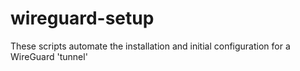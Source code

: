 # wireguard-setup
These scripts automate the installation and initial configuration for a WireGuard 'tunnel'
